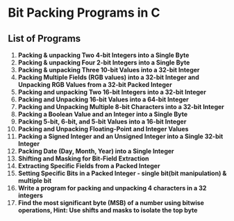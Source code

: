# Bit Packing Programs in C

## List of Programs

1. **Packing & unpacking Two 4-bit Integers into a Single Byte** 
2. **Packing & unpacking Four 2-bit Integers into a Single Byte** 
3. **Packing & unpacking Three 10-bit Values into a 32-bit Integer** 
4. **Packing Multiple Fields (RGB values) into a 32-bit Integer and Unpacking RGB Values from a 32-bit Packed Integer**
5. **Packing and unpacking Two 16-bit Integers into a 32-bit Integer** 
6. **Packing and Unpacking 16-bit Values into a 64-bit Integer** 
7. **Packing and Unpacking Multiple 8-bit Characters into a 32-bit Integer** 
8. **Packing a Boolean Value and an Integer into a Single Byte** 
9. **Packing 5-bit, 6-bit, and 5-bit Values into a 16-bit Integer**
10. **Packing and Unpacking Floating-Point and Integer Values**
11. **Packing a Signed Integer and an Unsigned Integer into a Single 32-bit Integer**
12. **Packing Date (Day, Month, Year) into a Single Integer**
13. **Shifting and Masking for Bit-Field Extraction**
14. **Extracting Specific Fields from a Packed Integer**
15. **Setting Specific Bits in a Packed Integer - single bit(bit manipulation) & multiple bit**
16. **Write a program for packing and unpacking 4 characters in a 32 integers**
17. **Find the most significant byte (MSB) of a number using bitwise operations, Hint: Use shifts and masks to isolate the  top byte**
